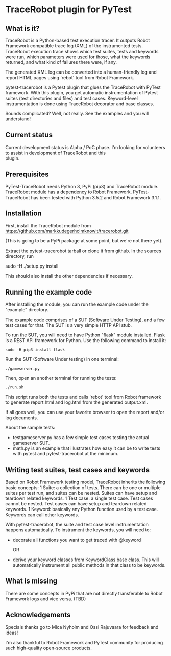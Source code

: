 # TraceRobot plugin for PyTest

## What is it?

TraceRobot is a Python-based test execution tracer. It outputs Robot Framework
compatible trace log (XML) of the instrumented tests. TraceRobot execution
trace shows which test suites, tests and keywords were run, which parameters
were used for those, what the keywords returned, and what kind of failures
there were, if any.

The generated XML log can be converted into a human-friendly log and report HTML pages
using 'rebot' tool from Robot Framework.

pytest-tracerobot is a Pytest plugin that glues the TraceRobot with PyTest
framework. With this plugin, you get automatic instrumentation of Pytest suites
(test directories and files) and test cases. Keyword-level instrumentation
is done using TraceRobot decorator and base classes.

Sounds complicated? Well, not really. See the examples and you will understand!

## Current status

Current development status is Alpha / PoC phase.
I'm looking for volunteers to assist in development of TraceRobot and this  
plugin.

## Prerequisites

PyTest-TraceRobot needs Python 3, PyPi (pip3) and TraceRobot module.  
TraceRobot module has a dependency to Robot Framework.
PyTest-TraceRobot has been tested with Python 3.5.2 and Robot Framework 3.1.1.

## Installation

First, install the TraceRobot module from
https://github.com/markkudegerholmknowit/tracerobot.git

(This is going to be a PyPi package at some point, but we're not there yet).

Extract the pytest-tracerobot tarball or clone it from github.
In the sources directory, run

sudo -H ./setup.py install

This should also install the other dependencies if necessary.

## Running the example code

After installing the module, you can run the example code under the "example"
directory.

The example code comprises of a SUT (Software Under Testing), and a few
test cases for that. The SUT is a very simple HTTP API stub.

To run the SUT, you will need to have Python "flask" module installed.
Flask is a REST API framework for Python. Use the following command to
install it:

`sudo -H pip3 install flask`

Run the SUT (Software Under testing) in one terminal:

`./gameserver.py`

Then, open an another terminal for running the tests:

`./run.sh`

This script runs both the tests and calls 'rebot' tool from Robot framework
to generate report.html and log.html from the generated output.xml.

If all goes well, you can use your favorite browser to open the report
and/or log documents.

About the sample tests:
  - testgameserver.py has a few simple test cases testing the actual
    gameserver SUT.
  - math.py is an example that illustrates how easy it can be to write
    tests with pytest and pytest-tracerobot at the minimum.

## Writing test suites, test cases and keywords

Based on Robot Framework testing model, TraceRobot inherits the following
basic concepts:
  1 Suite: a collection of tests. There can be one or multiple suites per test run,
    and suites can be nested.
    Suites can have setup and teardown related keywords.
  1 Test case: a single test case. Test cases cannot be nested.
    Test cases can have setup and teardown related keywords.
  1 Keyword: basically any Python function used by a test case. Keywords can
    call other keywords.

With pytest-tracerobot, the suite and test case level instrumentation happens
automatically. To instrument the keywords, you will need to:

  - decorate all functions you want to get traced with @keyword

    OR

  - derive your keyword classes from KeywordClass base class. This will
    automatically instrument all public methods in that class to be keywords.


## What is missing

There are some concepts in PyPi that are not directly transferable to
Robot Framework logs and vice versa. (TBD)

## Acknowledgements

Specials thanks go to Mica Nyholm and Ossi Rajuvaara for feedback and ideas!

I'm also thankful to Robot Framework and PyTest community for producing such
high-quality open-source products.
